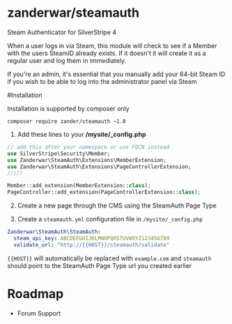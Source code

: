 # zanderwar/steamauth

Steam Authenticator for SilverStripe 4

When a user logs in via Steam, this module will check to see if a Member with the users SteamID already exists. If it doesn't it will create it as a regular user and log them in immediately.

If you're an admin, it's essential that you manually add your 64-bit Steam ID if you wish to be able to log into the administrator panel via Steam

#Installation

Installation is supported by composer only

```
composer require zander/steamauth ~1.0
```

1. Add these lines to your **/mysite/_config.php**

```php
// add this after your namespace or use FQCN instead
use SilverStripe\Security\Member;
use Zanderwar\SteamAuth\Extensions\MemberExtension;
use Zanderwar\SteamAuth\Extensions\PageControllerExtension;
/////

Member::add_extension(MemberExtension::class);
PageController::add_extension(PageControllerExtension::class);
```

2. Create a new page through the CMS using the SteamAuth Page Type

3. Create a `steamauth.yml` configuration file in `/mysite/_config.php`

```yml
Zanderwar\SteamAuth\SteamAuth:
  steam_api_key: ABCDEFGHIJKLMNOPQRSTUVWXYZ123456789
  validate_url: "http://{{HOST}}/steamauth/validate"
```

`{{HOST}}` will automatically be replaced with `example.com` and `steamauth` should point to the SteamAuth Page Type url you created earlier

# Roadmap

- Forum Support